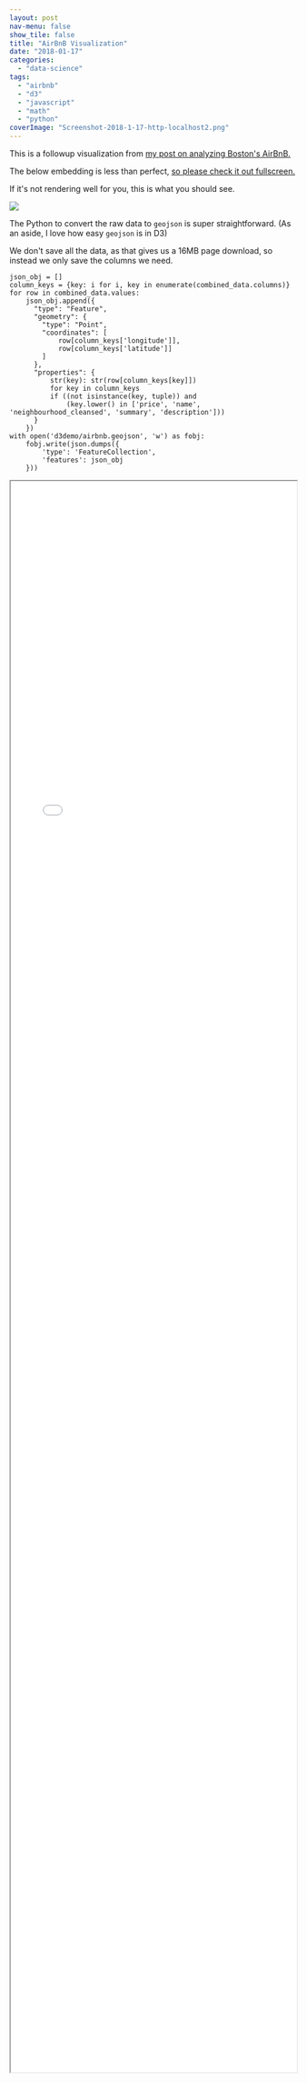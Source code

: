 ```yaml
---
layout: post
nav-menu: false
show_tile: false
title: "AirBnB Visualization"
date: "2018-01-17"
categories: 
  - "data-science"
tags: 
  - "airbnb"
  - "d3"
  - "javascript"
  - "math"
  - "python"
coverImage: "Screenshot-2018-1-17-http-localhost2.png"
---
```


This is a followup visualization from [my post on analyzing Boston's AirBnB.](../evolve-project-interview/index.md)

The below embedding is less than perfect, [so please check it out fullscreen.](/presentations/airbnb/index.html)

If it's not rendering well for you, this is what you should see.

![](images/Screenshot-2018-1-17-http-localhost1.png)

The Python to convert the raw data to `geojson` is super straightforward. (As an aside, I love how easy `geojson` is in D3)

We don't save all the data, as that gives us a 16MB page download, so instead we only save the columns we need.

```
json_obj = []
column_keys = {key: i for i, key in enumerate(combined_data.columns)}
for row in combined_data.values:
    json_obj.append({
      "type": "Feature",
      "geometry": {
        "type": "Point",
        "coordinates": [
            row[column_keys['longitude']],
            row[column_keys['latitude']]
        ]
      },
      "properties": {
          str(key): str(row[column_keys[key]])
          for key in column_keys
          if ((not isinstance(key, tuple)) and
              (key.lower() in ['price', 'name', 'neighbourhood_cleansed', 'summary', 'description']))
      }
    })
with open('d3demo/airbnb.geojson', 'w') as fobj:
    fobj.write(json.dumps({
        'type': 'FeatureCollection',
        'features': json_obj
    }))
```

<iframe src="/presentations/airbnb/index.html" style="
width: 100%;
height: 200em;
overflow: hidden;"></iframe>
